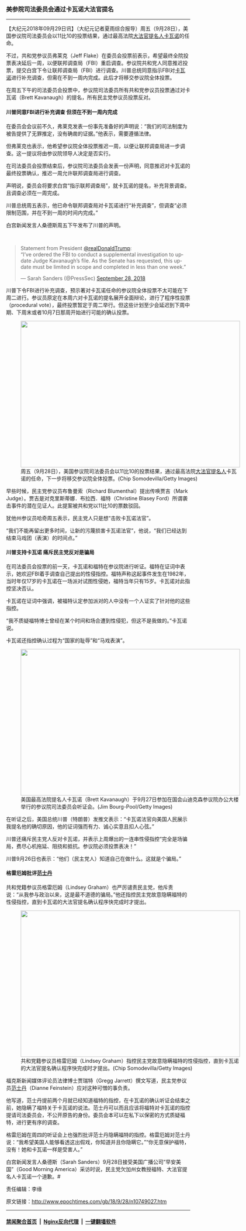 ### 美参院司法委员会通过卡瓦诺大法官提名
------------------------

<p>【大纪元2018年09月29日讯】（大纪元记者夏雨综合报导）周五（9月28日），美国参议院司法委员会以11比10的投票结果，通过最高法院<a href="http://www.epochtimes.com/gb/tag/%E5%A4%A7%E6%B3%95%E5%AE%98%E6%8F%90%E5%90%8D%E4%BA%BA.html">大法官提名人</a><a href="http://www.epochtimes.com/gb/tag/%E5%8D%A1%E7%93%A6%E8%AF%BA.html">卡瓦诺</a>的任命。</p>
<p>不过，共和党参议员弗莱克（Jeff Flake）在委员会投票前表示，希望最终全院投票表决延后一周，以便联邦调查局（FBI）重启调查。参议院共和党人同意推迟投票，提交白宫下令让联邦调查局（FBI）进行调查。川普总统同意指示FBI对<a href="http://www.epochtimes.com/gb/tag/%E5%8D%A1%E7%93%A6%E8%AF%BA.html">卡瓦诺</a>进行补充调查，但需在不到一周内完成。此后才将移交参议院全体投票。</p>
<p>在周五下午的司法委员会投票中，参议院司法委员所有共和党参议员投票通过对卡瓦诺（Brett Kavanaugh）的提名，所有民主党参议员投票反对。</p>
<h4>川普同意FBI进行补充调查 但须在不到一周内完成</h4>
<p>在委员会会议前不久，弗莱克发表一份事先准备好的声明说：“我们的司法制度为被告提供了无罪推定，没有确凿的证据。”他表示，需要遵循法律。</p>
<p>但弗莱克也表示，他希望参议院全体投票推迟一周，以便让联邦调查局进一步调查。这一提议将由参议院领导人决定是否实行。</p>
<p>在司法委员会投票结束后，参议院司法委员会发表一份声明，同意推迟对卡瓦诺的最终投票确认，推迟一周允许联邦调查局进行调查。</p>
<p>声明说，委员会将要求白宫“指示联邦调查局”，就卡瓦诺的提名，补充背景调查。且调查必须在一周完成。</p>
<p>川普总统周五表示，他已命令联邦调查局对卡瓦诺进行“补充调查”，但调查“必须限制范围，并在不到一周的时间内完成。”</p>
<p>白宫新闻发言人桑德斯周五下午发布了川普的声明。</p>
</p>
<p>&nbsp;</p>
<blockquote class="twitter-tweet" data-lang="en">
<p dir="ltr" lang="en">Statement from President <a href="https://twitter.com/realDonaldTrump?ref_src=twsrc%5Etfw">@realDonaldTrump</a>:<br />
“I’ve ordered the FBI to conduct a supplemental investigation to update Judge Kavanaugh’s file. As the Senate has requested, this update must be limited in scope and completed in less than one week.”</p>
<p>— Sarah Sanders (@PressSec) <a href="https://twitter.com/PressSec/status/1045779267827699712?ref_src=twsrc%5Etfw">September 28, 2018</a></p></blockquote>
<p><script async src="https://platform.twitter.com/widgets.js" charset="utf-8"></script>
<p>川普下令FBI进行补充调查，预示著对卡瓦诺任命的参议院全体投票不太可能在下周二进行。参议员原定在本周六对卡瓦诺的提名展开全面辩论，进行了程序性投票（procedural vote），最终投票暂定于周二举行。但这些计划至少会延迟到下周中期、下周末或者10月7日那周开始进行可能的确认投票。</p>
<figure id="attachment_10749036" style="width: 600px" class="wp-caption aligncenter"><a href="http://i.epochtimes.com/assets/uploads/2018/09/GettyImages-1046031608.jpg"><img class="size-large wp-image-10749036" src="http://i.epochtimes.com/assets/uploads/2018/09/GettyImages-1046031608-600x400.jpg" alt="" width="600" height="400" /></a><figcaption class="wp-caption-text">周五（9月28日），美国参议院司法委员会以11比10的投票结果，通过最高法院<a href="http://www.epochtimes.com/gb/tag/%E5%A4%A7%E6%B3%95%E5%AE%98%E6%8F%90%E5%90%8D%E4%BA%BA.html">大法官提名人</a>卡瓦诺的任命，下一步将移交参议院全体投票。(Chip Somodevilla/Getty Images)</figcaption></figure>
<p>早些时候，民主党参议员布鲁曼索（Richard Blumenthal）提出传唤贾吉（Mark Judge）。贾吉是对克里斯蒂娜．布拉西．福特（Christine Blasey Ford）所谓袭击事件的潜在见证人。此提案被共和党以11比10的票数驳回。</p>
<p>犹他州参议员哈奇周五表示，民主党人只是想“击败卡瓦诺法官”。</p>
<p>“我们不能再留出更多时间，让新的污蔑损害卡瓦诺法官”，他说，“我们已经达到结束马戏团（表演）的时间点。”</p>
<h4>川普支持卡瓦诺 痛斥民主党反对是骗局</h4>
<p>在司法委员会投票的前一天，卡瓦诺和福特在参议院进行听证。福特在证词中表示，她欢迎FBI着手调查自己提出的性侵指控。福特声称这起事件发生在1982年，当时年仅17岁的卡瓦诺在一场派对试图性侵她，福特当年只有15岁。卡瓦诺对此指控坚决否认。</p>
<p>卡瓦诺在证词中强调，被福特认定参加派对的人中没有一个人证实了针对他的这些指控。</p>
<p>“我不质疑福特博士曾经在某个时间和场合遭到性侵犯，但这不是我做的。”卡瓦诺说。</p>
<p>卡瓦诺还指控确认过程为“国家的耻辱”和“马戏表演”。</p>
<figure id="attachment_10746746" style="width: 600px" class="wp-caption aligncenter"><a href="http://i.epochtimes.com/assets/uploads/2018/09/Dr.-Christine-Blasey-Ford-And-Supreme-Court-Nominee-Brett-Kavanaugh-Testify-To-Senate-Judiciary-Committee-GettyImages-1042014754.jpg"><img class="size-large wp-image-10746746" src="http://i.epochtimes.com/assets/uploads/2018/09/Dr.-Christine-Blasey-Ford-And-Supreme-Court-Nominee-Brett-Kavanaugh-Testify-To-Senate-Judiciary-Committee-GettyImages-1042014754-600x400.jpg" alt="" width="600" height="400" /></a><figcaption class="wp-caption-text">美国最高法院提名人卡瓦诺（Brett Kavanaugh）于9月27日参加在国会山迪克森参议院办公大楼举行的参议院司法委员会听证会。(Jim Bourg-Pool/Getty Images)</figcaption></figure>
<p>在听证之后，美国总统川普（特朗普）发推文表示：“卡瓦诺法官向美国人民展示我提名他的确切原因，他的证词强而有力、诚心实意且扣人心弦。”</p>
<p>川普还痛斥民主党人反对卡瓦诺，并表示上周爆出的一连串性侵指控“完全是场骗局，费尽心机拖延、阻挠和抵抗。参议院必须投票表决！”</p>
<p>川普9月26日也表示：“他们（民主党人）知道自己在做什么。这就是个骗局。”</p>
<h4>格雷厄姆批评<a href="http://www.epochtimes.com/gb/tag/%E8%8C%83%E5%A3%AB%E4%B8%B9.html">范士丹</a></h4>
<p>共和党籍参议员格雷厄姆（Lindsey Graham）也严厉谴责民主党，他斥责说：“从我参与政治以来，这是最不道德的骗局。”他还指控民主党故意隐瞒福特的性侵指控，直到卡瓦诺的大法官提名确认程序快完成时才提出。</p>
<figure id="attachment_10749272" style="width: 600px" class="wp-caption aligncenter"><a href="http://i.epochtimes.com/assets/uploads/2018/09/GettyImages-1046139898.jpg"><img class="wp-image-10749272 size-large" src="http://i.epochtimes.com/assets/uploads/2018/09/GettyImages-1046139898-600x400.jpg" alt="" width="600" height="400" /></a><figcaption class="wp-caption-text">共和党籍参议员格雷厄姆（Lindsey Graham）指控民主党故意隐瞒福特的性侵指控，直到卡瓦诺的大法官提名确认程序快完成时才提出。(Chip Somodevilla/Getty Images)</figcaption></figure>
<p>福克斯新闻媒体评论员法律博士贾瑞特（Gregg Jarrett）撰文写道，民主党参议员<a href="http://www.epochtimes.com/gb/tag/%E8%8C%83%E5%A3%AB%E4%B8%B9.html">范士丹</a>（Dianne Feinstein）应对这种可憎的事负责。</p>
<p>他写道，范士丹提前两个月就已经知道福特的指控，在卡瓦诺的确认听证会结束之前，她隐瞒了福特关于卡瓦诺的说法。范士丹可以而且应该将福特对卡瓦诺的指控提请司法委员会，不公开原告的身份。委员会本可以在私下以保密的方式质疑福特，进行更有序的调查。</p>
<p>格雷厄姆在周四的听证会上也强烈批评范士丹隐瞒福特的指控。格雷厄姆对范士丹说：“我希望美国人能够看透这出假戏，你知道并且你隐瞒它。”“你无意保护福特，没有！她和卡瓦诺一样是受害人。”</p>
<p>白宫新闻发言人桑德斯（Sarah Sanders）9月28日接受美国广播公司“早安美国”（Good Morning America）采访时说，民主党欠加州女教授福特、大法官提名人卡瓦诺一个道歉。#</p>
<p>责任编辑：李缘</p>

原文链接：http://www.epochtimes.com/gb/18/9/28/n10749027.htm


------------------------
#### [禁闻聚合首页](https://github.com/gfw-breaker/banned-news/blob/master/README.md) &nbsp;|&nbsp; [Nginx反向代理](https://github.com/gfw-breaker/open-proxy/blob/master/README.md) &nbsp;|&nbsp; [一键翻墙软件](https://github.com/gfw-breaker/nogfw/blob/master/README.md)